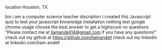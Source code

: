 

location
Houston, TX

bio
i am a computer science teacher
discription
i created this Javascript quiz to test your javascript knowledge
installation
nothing
test
google chrome
usage
choose the best  answer to get  a highscore
no
questions
"Please contact me at liamandell14@gmail.com if you have any questions!"
check out my github at https://github.com/liamandell
check out my linkedin at linkedin.com/liam-andell
